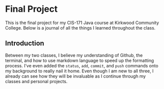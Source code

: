 # Final Project

This is the final project for my CIS-171 Java course at Kirkwood Community College. Below is a journal of all the things I learned throughout the class.

## Introduction

Between my two classes, I believe my understanding of Github, the terminal, and how to use markdown language to speed up the formatting process. I've even added the `status`, `add`, `commit`, and `push` commands onto my background to really nail it home. Even though I am new to all three, I already can see how they will be invaluable as I continue through my classes and personal projects.